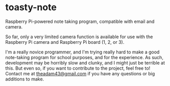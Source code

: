 # toasty-note
Raspberry Pi-powered note taking program, compatible with email and camera. 

So far, only a very limited camera function is available for use with
the Raspberry Pi camera and Raspberry Pi board (1, 2, or 3).  

I'm a really novice programmer, and I'm trying really hard to make a good
note-taking program for school purposes, and for the experience. 
As such, development may be horribly slow and clunky, and I might just
be terrible at this. But even so, if you want to contribute to the project,
feel free to! Contact me at theadam43@gmail.com if you have any questions
or big additions to make. 



